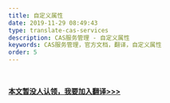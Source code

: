 ```yaml
---
title: 自定义属性
date: 2019-11-29 08:49:43
type: translate-cas-services
description: CAS服务管理 - 自定义属性
keywords: CAS服务管理，官方文档，翻译，自定义属性
order: 5
---
```


<br />

**[本文暂没人认领，我要加入翻译>>>](/translate/join.html)**

<br />
